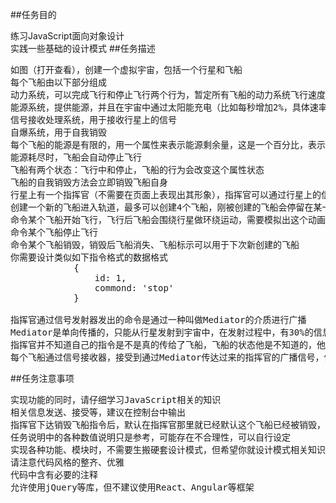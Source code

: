 ##任务目的

练习JavaScript面向对象设计<br/>
实践一些基础的设计模式
##任务描述

<pre>如图（打开查看），创建一个虚拟宇宙，包括一个行星和飞船
每个飞船由以下部分组成
动力系统，可以完成飞行和停止飞行两个行为，暂定所有飞船的动力系统飞行速度是一致的，比如每秒20px，飞行过程中会按照一定速率消耗能源（比如每秒减5%）
能源系统，提供能源，并且在宇宙中通过太阳能充电（比如每秒增加2%，具体速率自定）
信号接收处理系统，用于接收行星上的信号
自爆系统，用于自我销毁
每个飞船的能源是有限的，用一个属性来表示能源剩余量，这是一个百分比，表示还剩余多少能源。
能源耗尽时，飞船会自动停止飞行
飞船有两个状态：飞行中和停止，飞船的行为会改变这个属性状态
飞船的自我销毁方法会立即销毁飞船自身
行星上有一个指挥官（不需要在页面上表现出其形象），指挥官可以通过行星上的信号发射器发布如下命令
创建一个新的飞船进入轨道，最多可以创建4个飞船，刚被创建的飞船会停留在某一个轨道上静止不动
命令某个飞船开始飞行，飞行后飞船会围绕行星做环绕运动，需要模拟出这个动画效果
命令某个飞船停止飞行
命令某个飞船销毁，销毁后飞船消失、飞船标示可以用于下次新创建的飞船
你需要设计类似如下指令格式的数据格式
			{
				id: 1,
				commond: 'stop'
			}
		
指挥官通过信号发射器发出的命令是通过一种叫做Mediator的介质进行广播
Mediator是单向传播的，只能从行星发射到宇宙中，在发射过程中，有30%的信息传送失败（丢包）概率，你需要模拟这个丢包率，另外每次信息正常传送的时间需要1秒
指挥官并不知道自己的指令是不是真的传给了飞船，飞船的状态他是不知道的，他只能通过自己之前的操作来假设飞船当前的状态
每个飞船通过信号接收器，接受到通过Mediator传达过来的指挥官的广播信号，但因为是广播信号，所以每个飞船能接受到指挥官发出给所有飞船的所有指令，因此需要通过读取信息判断这个指令是不是发给自己的
</pre>
##任务注意事项

<pre>实现功能的同时，请仔细学习JavaScript相关的知识
相关信息发送、接受等，建议在控制台中输出
指挥官下达销毁飞船指令后，默认在指挥官那里就已经默认这个飞船已经被销毁，但由于有信息传递丢失的可能性，所以存在实际上飞船未收到销毁指令，而指挥官又创建了新的飞船，造成宇宙中的飞船数量多于创建的4个上限。
任务说明中的各种数值说明只是参考，可能存在不合理性，可以自行设定
实现各种功能、模块时，不需要生搬硬套设计模式，但希望你就设计模式相关知识进行学习，并进行合理的借鉴运用
请注意代码风格的整齐、优雅
代码中含有必要的注释
允许使用jQuery等库，但不建议使用React、Angular等框架</pre>
